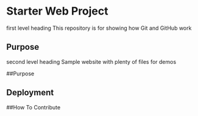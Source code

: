# Starter Web Project

first level heading
This repository is for showing how Git and GitHub work

## Purpose

second level heading
Sample website with plenty of files for demos

##Purpose

## Deployment

##How To Contribute